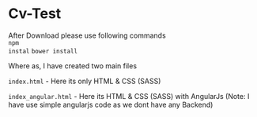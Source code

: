 # Cv-Test

After Download please use following commands <br>
<code>npm instal</code>
<code>bower install</code>

Where as, I have created two main files

<code>index.html</code> - Here its only HTML & CSS (SASS)

<code>index_angular.html</code> - Here its HTML & CSS (SASS) with AngularJs (Note: I have use simple angularjs code as we dont have any Backend)

